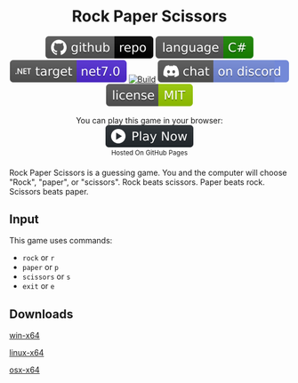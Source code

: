 <h1 align="center">
	Rock Paper Scissors
</h1>

<p align="center">
	<a href="https://github.com/dotnet/dotnet-console-games"><img src="../../.github/resources/github-repo-black.svg" alt="GitHub repo"></a>
	<a href="https://docs.microsoft.com/en-us/dotnet/csharp/"><img src="../../.github/resources/language-csharp.svg" alt="Language C#"></a>
	<a href="https://dotnet.microsoft.com/download"><img src="../../.github/resources/dotnet-badge.svg" title="Target Framework" alt="Target Framework"></a>
	<a href="https://github.com/dotnet/dotnet-console-games/actions"><img src="https://github.com/dotnet/dotnet-console-games/workflows/Rock%20Paper%20Scissors%20Build/badge.svg" title="Goto Build" alt="Build"></a>
	<a href="https://discord.gg/4XbQbwF"><img src="../../.github/resources/discord-badge.svg" title="Go To Discord Server" alt="Discord"></a>
	<a href="../../LICENSE"><img src="../../.github/resources/license-MIT-green.svg" alt="License"></a>
</p>

<p align="center">
	You can play this game in your browser:
	<br />
	<a href="https://dotnet.github.io/dotnet-console-games/Rock%20Paper%20Scissors" alt="Play Now">
		<sub><img height="40"src="../../.github/resources/play-badge.svg" alt="Play Now"></sub>
	</a>
	<br />
	<sup>Hosted On GitHub Pages</sup>
</p>

Rock Paper Scissors is a guessing game. You and the computer will choose "Rock", "paper", or "scissors". Rock beats scissors. Paper beats rock. Scissors beats paper.

## Input

This game uses commands:
- `rock` or `r`
- `paper` or `p`
- `scissors` or `s`
- `exit` or `e`

## Downloads

[win-x64](https://github.com/dotnet/dotnet-console-games/raw/binaries/win-x64/Rock%20Paper%20Scissors.exe)

[linux-x64](https://github.com/dotnet/dotnet-console-games/raw/binaries/linux-x64/Rock%20Paper%20Scissors)

[osx-x64](https://github.com/dotnet/dotnet-console-games/raw/binaries/osx-x64/Rock%20Paper%20Scissors)
